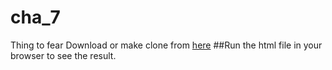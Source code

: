 # cha_7
Thing to fear
Download or make clone from [here](https://github.com/Benn9211/cha_7)
 ##Run the html file in your browser to see the result.
